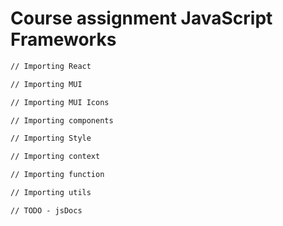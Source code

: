 # Course assignment JavaScript Frameworks

```md
// Importing React

// Importing MUI

// Importing MUI Icons

// Importing components

// Importing Style

// Importing context

// Importing function

// Importing utils

// TODO - jsDocs
```
